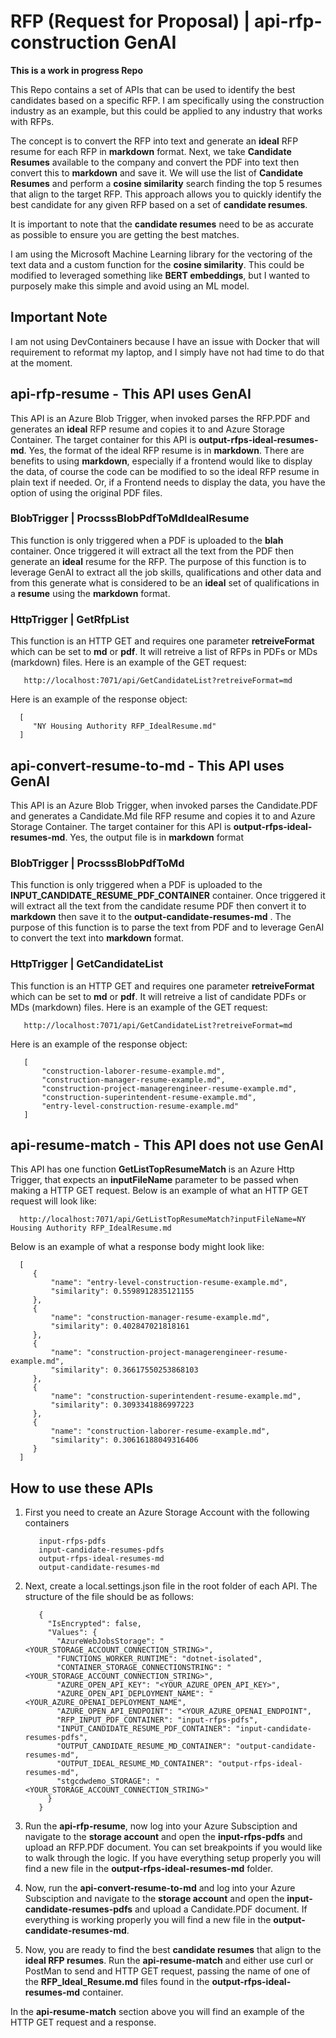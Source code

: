 # RFP (Request for Proposal)  | api-rfp-construction GenAI
**This is a work in progress Repo**

This Repo contains a set of APIs that can be used to identify the best candidates based on a specific RFP. I am specifically using the construction industry as an example, but this could be applied to any industry that works with RFPs.

The concept is to convert the RFP into text and generate an **ideal** RFP resume for each RFP in **markdown** format.  Next, we take **Candidate Resumes** available to the company and convert the PDF into text then convert this to **markdown** and save it.  We will use the list of **Candidate Resumes** and perform a **cosine similarity** search finding the top 5 resumes that align to the target RFP.  This approach allows you to quickly identify the best candidate for any given RFP based on a set of **candidate resumes**.

It is important to note that the **candidate resumes** need to be as accurate as possible to ensure you are getting the best matches.

I am using the Microsoft Machine Learning library for the vectoring of the text data and a custom function for the **cosine similarity**.  This could be modified to leveraged something like **BERT embeddings**, but I wanted to purposely make this simple and avoid using an ML model.

## Important Note 
I am not using DevContainers because I have an issue with Docker that will requirement to reformat my laptop, and I simply have not had time to do that at the moment.

## api-rfp-resume - This API uses GenAI
This API is an Azure Blob Trigger, when invoked parses the RFP.PDF and generates an **ideal** RFP resume and copies it to and Azure Storage Container.  The target container for this API is **output-rfps-ideal-resumes-md**.  Yes, the format of the ideal RFP resume is in **markdown**. There are benefits to using **markdown**, especially if a frontend would like to display the data, of course the code can be modified to so the ideal RFP resume in plain text if needed.  Or, if a Frontend needs to display the data, you have the option of using the original PDF files. 

### BlobTrigger | ProcsssBlobPdfToMdIdealResume
This function is only triggered when a PDF is uploaded to the **blah** container.  Once triggered it will extract all the text from the PDF then generate an **ideal** resume for the RFP.  The purpose of this function is to leverage GenAI to extract all the job skills, qualifications and other data and from this generate what is considered to be an **ideal** set of qualifications in a **resume** using the **markdown** format.

### HttpTrigger | GetRfpList
This function is an HTTP GET and requires one parameter **retreiveFormat** which can be set to **md** or **pdf**.  It will retreive a list of RFPs in PDFs or MDs (markdown) files.  Here is an example of the GET request:
   
   ~~~
      http://localhost:7071/api/GetCandidateList?retreiveFormat=md
   ~~~

Here is an example of the response object:

   ~~~
     [
        "NY Housing Authority RFP_IdealResume.md"
     ]
   ~~~

## api-convert-resume-to-md - This API uses GenAI
This API is an Azure Blob Trigger, when invoked parses the Candidate.PDF and generates a Candidate.Md file RFP resume and copies it to and Azure Storage Container.  The target container for this API is **output-rfps-ideal-resumes-md**.  Yes, the output file is in **markdown** format

### BlobTrigger | ProcsssBlobPdfToMd
This function is only triggered when a PDF is uploaded to the **INPUT_CANDIDATE_RESUME_PDF_CONTAINER** container.  Once triggered it will extract all the text from the candidate resume PDF then convert it to **markdown** then save it to the **output-candidate-resumes-md** .  The purpose of this function is to parse the text from PDF and to leverage GenAI to convert the text into **markdown** format.

### HttpTrigger | GetCandidateList
This function is an HTTP GET and requires one parameter **retreiveFormat** which can be set to **md** or **pdf**.  It will retreive a list of candidate PDFs or MDs (markdown) files.  Here is an example of the GET request:
   
   ~~~
      http://localhost:7071/api/GetCandidateList?retreiveFormat=md
   ~~~

Here is an example of the response object:

   ~~~
      [
          "construction-laborer-resume-example.md",
          "construction-manager-resume-example.md",
          "construction-project-managerengineer-resume-example.md",
          "construction-superintendent-resume-example.md",
          "entry-level-construction-resume-example.md"
      ]
   ~~~

## api-resume-match - This API does not use GenAI
This API has one function **GetListTopResumeMatch** is an Azure Http Trigger, that expects an **inputFileName** parameter to be passed when making a HTTP GET request.  Below is an example of what an HTTP GET request will look like:

   ~~~
     http://localhost:7071/api/GetListTopResumeMatch?inputFileName=NY Housing Authority RFP_IdealResume.md
   ~~~

Below is an example of what a response body might look like:

   ~~~
     [
        {
            "name": "entry-level-construction-resume-example.md",
            "similarity": 0.5598912835121155
        },
        {
            "name": "construction-manager-resume-example.md",
            "similarity": 0.402847021818161
        },
        {
            "name": "construction-project-managerengineer-resume-example.md",
            "similarity": 0.36617550253868103
        },
        {
            "name": "construction-superintendent-resume-example.md",
            "similarity": 0.3093341886997223
        },
        {
            "name": "construction-laborer-resume-example.md",
            "similarity": 0.30616188049316406
        }
     ]
   ~~~

## How to use these APIs
1. First you need to create an Azure Storage Account with the following containers

   ~~~
      input-rfps-pdfs
      input-candidate-resumes-pdfs
      output-rfps-ideal-resumes-md
      output-candidate-resumes-md
   ~~~

2. Next, create a local.settings.json file in the root folder of each API.  The structure of the file should be as follows:

   ~~~
      {
        "IsEncrypted": false,
        "Values": {
          "AzureWebJobsStorage": "<YOUR_STORAGE_ACCOUNT_CONNECTION_STRING>",
          "FUNCTIONS_WORKER_RUNTIME": "dotnet-isolated",
          "CONTAINER_STORAGE_CONNECTIONSTRING": "<YOUR_STORAGE_ACCOUNT_CONNECTION_STRING>",
          "AZURE_OPEN_API_KEY": "<YOUR_AZURE_OPEN_API_KEY>",
          "AZURE_OPEN_API_DEPLOYMENT_NAME": "<YOUR_AZURE_OPENAI_DEPLOYMENT_NAME",
          "AZURE_OPEN_API_ENDPOINT": "<YOUR_AZURE_OPENAI_ENDPOINT",
          "RFP_INPUT_PDF_CONTAINER": "input-rfps-pdfs",
          "INPUT_CANDIDATE_RESUME_PDF_CONTAINER": "input-candidate-resumes-pdfs",
          "OUTPUT_CANDIDATE_RESUME_MD_CONTAINER": "output-candidate-resumes-md",
          "OUTPUT_IDEAL_RESUME_MD_CONTAINER": "output-rfps-ideal-resumes-md",
          "stgcdwdemo_STORAGE": "<YOUR_STORAGE_ACCOUNT_CONNECTION_STRING>"
        }
      }
   ~~~

3. Run the **api-rfp-resume**, now log into your Azure Subsciption and navigate to the **storage account** and open the **input-rfps-pdfs** and upload an RFP.PDF document.  You can set breakpoints if you would like to walk through the logic.  If you have everything setup properly you will find a new file in the **output-rfps-ideal-resumes-md** folder.

4. Now, run the **api-convert-resume-to-md** and log into your Azure Subsciption and navigate to the **storage account** and open the **input-candidate-resumes-pdfs** and upload a Candidate.PDF document.  If everything is working properly you will find a new file in the **output-candidate-resumes-md**.

5. Now, you are ready to find the best **candidate resumes** that align to the **ideal RFP resumes**.  Run the **api-resume-match** and either use curl or PostMan to send and HTTP GET request, passing the name of one of the **RFP_Ideal_Resume.md** files found in the **output-rfps-ideal-resumes-md** container.

In the **api-resume-match** section above you will find an example of the HTTP GET request and a response.


